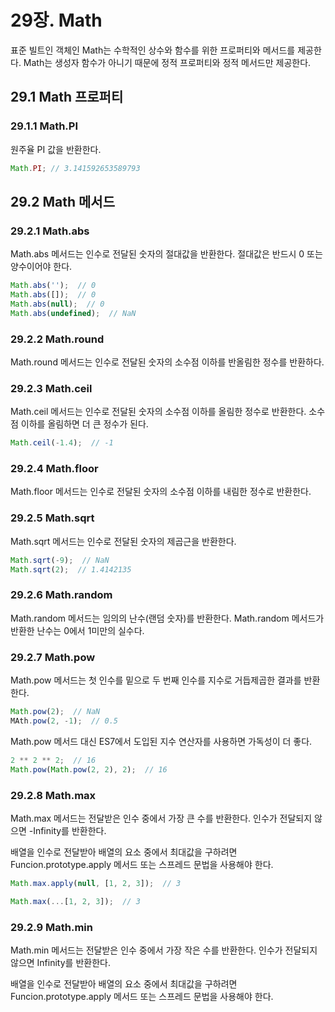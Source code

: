 # 29장. Math

표준 빌트인 객체인 Math는 수학적인 상수와 함수를 위한 프로퍼티와 메서드를 제공한다. Math는 생성자 함수가 아니기 때문에 정적 프로퍼티와 정적 메서드만 제공한다.

## 29.1 Math 프로퍼티

### 29.1.1 Math.PI

원주율 PI 값을 반환한다.

```javascript
Math.PI; // 3.141592653589793
```

## 29.2 Math 메서드

### 29.2.1 Math.abs

Math.abs 메서드는 인수로 전달된 숫자의 절대값을 반환한다. 절대값은 반드시 0 또는 양수이어야 한다.

```javascript
Math.abs('');  // 0
Math.abs([]);  // 0
Math.abs(null);  // 0
Math.abs(undefined);  // NaN
```

### 29.2.2 Math.round

Math.round 메서드는 인수로 전달된 숫자의 소수점 이하를 반올림한 정수를 반환하다.

### 29.2.3 Math.ceil

Math.ceil 메서드는 인수로 전달된 숫자의 소수점 이하를 올림한 정수로 반환한다. 소수점 이하를 올림하면 더 큰 정수가 된다.

```javascript
Math.ceil(-1.4);  // -1
```

### 29.2.4 Math.floor

Math.floor 메서드는 인수로 전달된 숫자의 소수점 이하를 내림한 정수로 반환한다.

### 29.2.5 Math.sqrt

Math.sqrt 메서드는 인수로 전달된 숫자의 제곱근을 반환한다.

```javascript
Math.sqrt(-9);  // NaN
Math.sqrt(2);  // 1.4142135
```

### 29.2.6 Math.random

Math.random 메서드는 임의의 난수(랜덤 숫자)를 반환한다. Math.random 메서드가 반환한 난수는 0에서 1미만의 실수다.

### 29.2.7 Math.pow

Math.pow 메서드는 첫 인수를 밑으로 두 번째 인수를 지수로 거듭제곱한 결과를 반환한다.

```javascript
Math.pow(2);  // NaN
MAth.pow(2, -1);  // 0.5
```

Math.pow 메서드 대신 ES7에서 도입된 지수 연산자를 사용하면 가독성이 더 좋다.

```javascript
2 ** 2 ** 2;  // 16
Math.pow(Math.pow(2, 2), 2);  // 16
```

### 29.2.8 Math.max

Math.max 메서드는 전달받은 인수 중에서 가장 큰 수를 반환한다. 인수가 전달되지 않으면 -Infinity를 반환한다.

배열을 인수로 전달받아 배열의 요소 중에서 최대값을 구하려면 Funcion.prototype.apply 메서드 또는 스프레드 문법을 사용해야 한다.

```javascript
Math.max.apply(null, [1, 2, 3]);  // 3

Math.max(...[1, 2, 3]);  // 3
```

### 29.2.9 Math.min

Math.min 메서드는 전달받은 인수 중에서 가장 작은 수를 반환한다. 인수가 전달되지 않으면 Infinity를 반환한다.

배열을 인수로 전달받아 배열의 요소 중에서 최대값을 구하려면 Funcion.prototype.apply 메서드 또는 스프레드 문법을 사용해야 한다.
